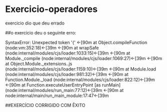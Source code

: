 # Exercicio-operadores
 exercicio dio que deu errado
 
##o exercicio deu o seguinte erro:

SyntaxError: Unexpected token '{'
←[90m    at Object.compileFunction (node:vm:352:18)←[39m
←[90m    at wrapSafe (node:internal/modules/cjs/loader:1033:15)←[39m
←[90m    at Module._compile (node:internal/modules/cjs/loader:1069:27)←[39m
←[90m    at Object.Module._extensions..js (node:internal/modules/cjs/loader:1159:10)←[39m
←[90m    at Module.load (node:internal/modules/cjs/loader:981:32)←[39m
←[90m    at Function.Module._load (node:internal/modules/cjs/loader:822:12)←[39m
←[90m    at Function.executeUserEntryPoint [as runMain] (node:internal/modules/run_main:77:12)←[39m
←[90m    at node:internal/main/run_main_module:17:47←[39m

##EXERCÍCIO CORRIGIDO COM ÊXITO
